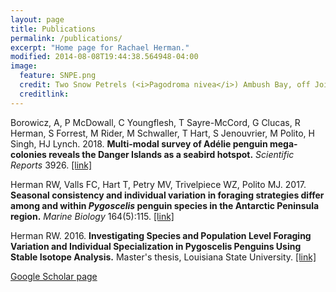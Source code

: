 ```yaml
---
layout: page
title: Publications
permalink: /publications/
excerpt: "Home page for Rachael Herman."
modified: 2014-08-08T19:44:38.564948-04:00
image:
  feature: SNPE.png
  credit: Two Snow Petrels (<i>Pagodroma nivea</i>) Ambush Bay, off Joinville Island
  creditlink: 
---
```


Borowicz, A, P McDowall, C Youngflesh, T Sayre-McCord, G Clucas, R Herman, S Forrest, M Rider, M
Schwaller, T Hart, S Jenouvrier, M Polito, H Singh, HJ Lynch. 2018. <b>Multi-modal survey of Adélie
penguin mega-colonies reveals the Danger Islands as a seabird hotspot.</b> <i> Scientific Reports </i> 3926. <a href="https://www.nature.com/articles/s41598-018-22313-w">[link]</a>

Herman RW, Valls FC, Hart T, Petry MV, Trivelpiece WZ, Polito MJ. 2017. <b>Seasonal consistency 
and individual variation in foraging strategies differ among and within <i>Pygoscelis</i> penguin 
species in the Antarctic Peninsula region.</b> <i>Marine Biology</i> 164(5):115. <a href="https://link.springer.com/article/10.1007/s00227-017-3142-9">[link]</a>

Herman RW. 2016. <b>Investigating Species and Population Level Foraging Variation and Individual 
Specialization in Pygoscelis Penguins Using Stable Isotope Analysis.</b> Master's thesis, Louisiana State University. <a href="http://etd.lsu.edu/docs/available/etd-07062016-143033/">[link]</a>

<a href="https://scholar.google.com/citations?user=qdcAYrkAAAAJ&hl=en&oi=sra">Google Scholar page</a>